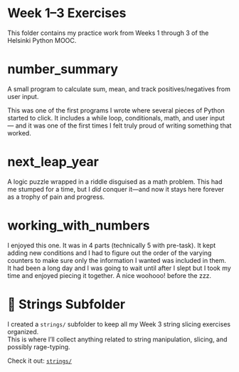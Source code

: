 # Week 1–3 Exercises

This folder contains my practice work from Weeks 1 through 3 of the Helsinki Python MOOC.


# number_summary
A small program to calculate sum, mean, and track positives/negatives from user input.

This was one of the first programs I wrote where several pieces of Python started to click. It includes a while loop, conditionals, math, and user input — and it was one of the first times I felt truly proud of writing something that worked.


# next_leap_year
A logic puzzle wrapped in a riddle disguised as a math problem. This had me stumped for a time, but I *did* conquer it—and now it stays here forever as a trophy of pain and progress.


# working_with_numbers
I enjoyed this one. It was in 4 parts (technically 5 with pre-task). It kept adding new conditions and I had to figure out the order of the varying counters to make sure only the information I wanted was included in them. It had been a long day and I was going to wait until after I slept but I took my time and enjoyed piecing it together. A nice woohooo! before the zzz.


# 📁 Strings Subfolder

I created a `strings/` subfolder to keep all my Week 3 string slicing exercises organized.  
This is where I’ll collect anything related to string manipulation, slicing, and possibly rage-typing.

Check it out: [`strings/`](./strings/)
